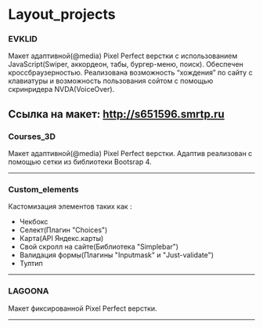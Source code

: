 # Layout_projects

### EVKLID 
Макет адаптивной(@media) Pixel Perfect верстки c использованием JavaScript(Swiper, аккордеон, табы, бургер-меню, поиск). Обеспечен кроссбраузерностью. Реализована возможность “хождения” по сайту с клавиатуры и возможность пользования сойтом с помощью скринридера NVDA(VoiceOver).    

Ссылка на макет:
                http://s651596.smrtp.ru
---

### Courses_3D
Макет адаптивной(@media) Pixel Perfect верстки. Адаптив реализован с помощью сетки из библиотеки Bootsrap 4. 

---

### Custom_elements
Кастомизация элементов таких как :
- Чекбокс 
- Селект(Плагин "Choices")
- Карта(API Яндекс.карты)
- Свой скролл на сайте(Библиотека "Simplebar")
- Валидация формы(Плагины "Inputmask" и "Just-validate")
- Тултип 

---

### LAGOONA  
Mакет фиксированной Pixel Perfect верстки.

--- 